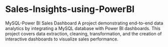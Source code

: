 # Sales-Insights-using-PowerBI
MySQL-Power BI Sales Dashboard
A project demonstrating end-to-end data analytics by integrating a MySQL database with Power BI dashboards. This project covers data extraction, cleaning, transformation, and the creation of interactive dashboards to visualize sales performance.

